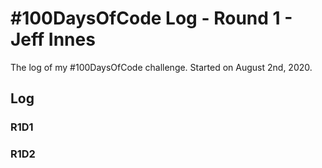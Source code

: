 # #100DaysOfCode Log - Round 1 - Jeff Innes

The log of my #100DaysOfCode challenge. Started on August 2nd, 2020.

## Log

### R1D1 


### R1D2
